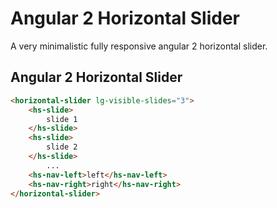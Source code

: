 
# Angular 2 Horizontal Slider

A very minimalistic fully responsive angular 2 horizontal slider.

## Angular 2 Horizontal Slider

```html
<horizontal-slider lg-visible-slides="3">
    <hs-slide>
        slide 1
    </hs-slide>
    <hs-slide>
        slide 2
    </hs-slide>
        ...
    <hs-nav-left>left</hs-nav-left>
    <hs-nav-right>right</hs-nav-right>
</horizontal-slider>
```
